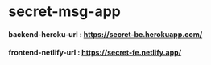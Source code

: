 # secret-msg-app

#### backend-heroku-url : https://secret-be.herokuapp.com/

#### frontend-netlify-url : https://secret-fe.netlify.app/
